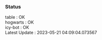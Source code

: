 ### Status


table : OK  
hogwarts : OK  
icy-bot : OK  
Latest Update : 2023-05-21 04:09:04.073567
